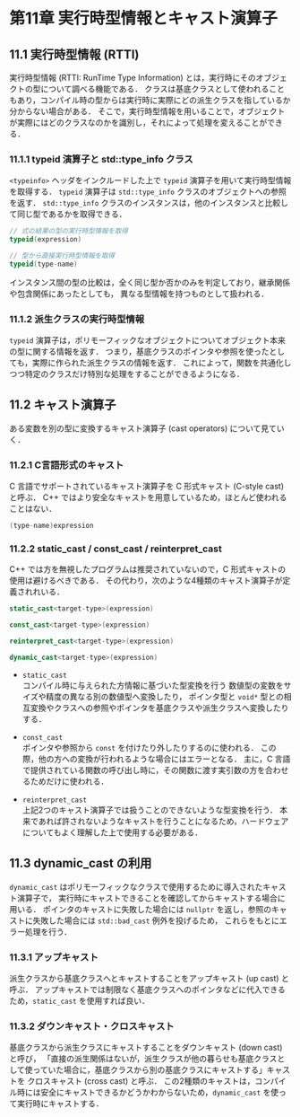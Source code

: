 # 第11章 実行時型情報とキャスト演算子

## 11.1 実行時型情報 (RTTI)
実行時型情報 (RTTI: RunTime Type Information) とは，実行時にそのオブジェクトの型について調べる機能である．
クラスは基底クラスとして使われることもあり，コンパイル時の型からは実行時に実際にどの派生クラスを指しているか分からない場合がある．
そこで，実行時型情報を用いることで，オブジェクトが実際にはどのクラスなのかを識別し，それによって処理を変えることができる．

### 11.1.1 typeid 演算子と std::type_info クラス
```<typeinfo>``` ヘッダをインクルードした上で ```typeid``` 演算子を用いて実行時型情報を取得する．
```typeid``` 演算子は ```std::type_info``` クラスのオブジェクトへの参照を返す．
```std::type_info``` クラスのインスタンスは，他のインスタンスと比較して同じ型であるかを取得できる．

```cpp
// 式の結果の型の実行時型情報を取得
typeid(expression)

// 型から直接実行時型情報を取得
typeid(type-name)
```

インスタンス間の型の比較は，全く同じ型か否かのみを判定しており，継承関係や包含関係にあったとしても，
異なる型情報を持つものとして扱われる．

### 11.1.2 派生クラスの実行時型情報
```typeid``` 演算子は，ポリモーフィックなオブジェクトについてオブジェクト本来の型に関する情報を返す．
つまり，基底クラスのポインタや参照を使ったとしても，実際に作られた派生クラスの情報を返す．
これによって，関数を共通化しつつ特定のクラスだけ特別な処理をすることができるようになる．

## 11.2 キャスト演算子
ある変数を別の型に変換するキャスト演算子 (cast operators) について見ていく．

### 11.2.1 C言語形式のキャスト
C 言語でサポートされているキャスト演算子を C 形式キャスト (C-style cast) と呼ぶ．
C++ ではより安全なキャストを用意しているため，ほとんど使われることはない．

```cpp
(type-name)expression
```

### 11.2.2 static_cast / const_cast / reinterpret_cast
C++ では方を無視したプログラムは推奨されていないので，C 形式キャストの使用は避けるべきである．
その代わり，次のような4種類のキャスト演算子が定義されれいる．

```cpp
static_cast<target-type>(expression)

const_cast<target-type>(expression)

reinterpret_cast<target-type>(expression)

dynamic_cast<target-type>(expression)
```

- ```static_cast```  
コンパイル時に与えられた方情報に基づいた型変換を行う
数値型の変数をサイズや精度の異なる別の数値型へ変換したり，
ポインタ型と ```void*``` 型との相互変換やクラスへの参照やポインタを基底クラスや派生クラスへ変換したりする．

- ```const_cast```  
ポインタや参照から ```const``` を付けたり外したりするのに使われる．
この際，他の方への変換が行われるような場合にはエラーとなる．
主に，C 言語で提供されている関数の呼び出し時に，その関数に渡す実引数の方を合わせるためだけに使われる．

- ```reinterpret_cast```  
上記2つのキャスト演算子では扱うことのできないような型変換を行う．
本来であれば許されないようなキャストを行うことになるため，ハードウェアについてもよく理解した上で使用する必要がある．

## 11.3 dynamic_cast の利用
```dynamic_cast``` はポリモーフィックなクラスで使用するために導入されたキャスト演算子で，
実行時にキャストできることを確認してからキャストする場合に用いる．
ポインタのキャストに失敗した場合には ```nullptr``` を返し，参照のキャストに失敗した場合には ```std::bad_cast``` 例外を投げるため，
これらをもとにエラー処理を行う．

### 11.3.1 アップキャスト
派生クラスから基底クラスへとキャストすることをアップキャスト (up cast) と呼ぶ．
アップキャストでは制限なく基底クラスへのポインタなどに代入できるため，```static_cast``` を使用すれば良い．

### 11.3.2 ダウンキャスト・クロスキャスト
基底クラスから派生クラスにキャストすることをダウンキャスト (down cast) と呼び，
「直接の派生関係はないが，派生クラスが他の暮らせも基底クラスとして使っていた場合に，基底クラスから別の基底クラスにキャストする」キャストを
クロスキャスト (cross cast) と呼ぶ．
この2種類のキャストは，コンパイル時には安全にキャストできるかどうかわからないため，```dynamic_cast``` を使って実行時にキャストする．